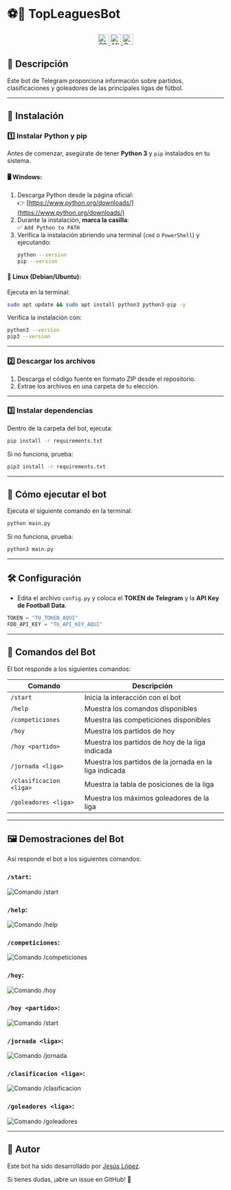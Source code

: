 # ⚽💬 TopLeaguesBot

<p align="center">
   <a href="https://github.com/jesuuslopeez/TopLeaguesBot/pulls">
     <img src="https://img.shields.io/badge/PRs-Welcome-brightgreen?style=for-the-badge&logo=github&logoColor=white&labelColor=101010" height="25" alt="PRS Welcome logo" />
   </a>
   <a href="LICENSE" target="_blank">
     <img src="https://img.shields.io/badge/License-MIT-yellowgreen?style=for-the-badge&logo=opensource&logoColor=white&labelColor=101010" height="25" alt="MIT license logo" />
   </a>
   <a href="requirements.txt" target="_blank">
     <img src="https://img.shields.io/badge/Requirements-Available-blue?style=for-the-badge&logo=github&logoColor=white&labelColor=101010" height="25" alt="Requirements logo" />
   </a>
</p>

## 📌 Descripción
Este bot de Telegram proporciona información sobre partidos, clasificaciones y goleadores de las principales ligas de fútbol.

---

## 🚀 Instalación

### 1️⃣ **Instalar Python y pip**
Antes de comenzar, asegúrate de tener **Python 3** y `pip` instalados en tu sistema.

#### 🖥️ Windows:
1. Descarga Python desde la página oficial:  
   👉 [https://www.python.org/downloads/](https://www.python.org/downloads/)
2. Durante la instalación, **marca la casilla**:  
   ✅ `Add Python to PATH`
3. Verifica la instalación abriendo una terminal (`cmd` o `PowerShell`) y ejecutando:
   ```sh
   python --version
   pip --version
   ```

#### 🐧 Linux (Debian/Ubuntu):
Ejecuta en la terminal:
```sh
sudo apt update && sudo apt install python3 python3-pip -y
```
Verifica la instalación con:
```sh
python3 --version
pip3 --version
```

---

### 2️⃣ **Descargar los archivos**
1. Descarga el código fuente en formato ZIP desde el repositorio.
2. Extrae los archivos en una carpeta de tu elección.

---

### 3️⃣ **Instalar dependencias**
Dentro de la carpeta del bot, ejecuta:
```sh
pip install -r requirements.txt
```
Si no funciona, prueba:
```sh
pip3 install -r requirements.txt
```

---

## 🎯 **Cómo ejecutar el bot**
Ejecuta el siguiente comando en la terminal:
```sh
python main.py
```
Si no funciona, prueba:
```sh
python3 main.py
```

---

## 🛠 **Configuración**
- Edita el archivo `config.py` y coloca el **TOKEN de Telegram** y la **API Key de Football Data**.

```python
TOKEN = "TU_TOKEN_AQUI"
FDO_API_KEY = "TU_API_KEY_AQUI"
```

---

## 📢 **Comandos del Bot**
El bot responde a los siguientes comandos:

| Comando                 | Descripción                                            |
|-------------------------|--------------------------------------------------------|
| `/start`                | Inicia la interacción con el bot                       |
| `/help`                 | Muestra los comandos disponibles                       |
| `/competiciones`        | Muestra las competiciones disponibles                  |
| `/hoy`                  | Muestra los partidos de hoy                            |
| `/hoy <partido>`        | Muestra los partidos de hoy de la liga indicada        |
| `/jornada <liga>`       | Muestra los partidos de la jornada en la liga indicada |
| `/clasificacion <liga>` | Muestra la tabla de posiciones de la liga              |
| `/goleadores <liga>`    | Muestra los máximos goleadores de la liga              |

---

## 🖼️ **Demostraciones del Bot**
Así responde el bot a los siguientes comandos:

### `/start`:
![Comando /start](assets/start.png)
### `/help`:
![Comando /help](assets/help.png)
### `/competiciones`:
![Comando /competiciones](assets/competiciones.png)
### `/hoy`:
![Comando /hoy](assets/hoy.png)
### `/hoy <partido>`:
![Comando /start](assets/hoy%20liga.png)
### `/jornada <liga>`:
![Comando /jornada](assets/jornada.png)
### `/clasificacion <liga>`:
![Comando /clasificacion](assets/clasificacion.png)
### `/goleadores <liga>`:
![Comando /goleadores](assets/goleadores.png)

---

## 📌 **Autor**
Este bot ha sido desarrollado por [Jesús López](https://github.com/jesuuslopeez).

Si tienes dudas, ¡abre un issue en GitHub! 🚀

